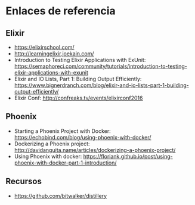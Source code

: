 # Enlaces de referencia

## Elixir
- https://elixirschool.com/
- http://learningelixir.joekain.com/
- Introduction to Testing Elixir Applications with ExUnit: https://semaphoreci.com/community/tutorials/introduction-to-testing-elixir-applications-with-exunit
- Elixir and IO Lists, Part 1: Building Output Efficiently: https://www.bignerdranch.com/blog/elixir-and-io-lists-part-1-building-output-efficiently/
- Elixir Conf: http://confreaks.tv/events/elixirconf2016

## Phoenix
- Starting a Phoenix Project with Docker: https://echobind.com/blog/using-phoenix-with-docker/
- Dockerizing a Phoenix project: http://davidanguita.name/articles/dockerizing-a-phoenix-project/
- Using Phoenix with docker: https://floriank.github.io/post/using-phoenix-with-docker-part-1-introduction/

## Recursos
- https://github.com/bitwalker/distillery